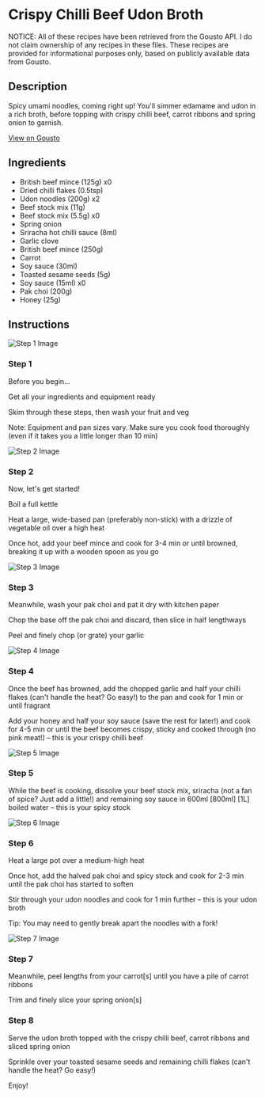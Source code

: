 # Crispy Chilli Beef Udon Broth

NOTICE: All of these recipes have been retrieved from the Gousto API. I do not claim ownership of any recipes in these files. These recipes are provided for informational purposes only, based on publicly available data from Gousto.

## Description

Spicy umami noodles, coming right up! You'll simmer edamame and udon in a rich broth, before topping with crispy chilli beef, carrot ribbons and spring onion to garnish. 

[View on Gousto](https://www.gousto.co.uk/recipes/cookbook/crispy-chilli-beef-udon-broth)

## Ingredients

- British beef mince (125g) x0
- Dried chilli flakes (0.5tsp)
- Udon noodles (200g) x2
- Beef stock mix (11g)
- Beef stock mix (5.5g) x0
- Spring onion
- Sriracha hot chilli sauce (8ml)
- Garlic clove
- British beef mince (250g)
- Carrot
- Soy sauce (30ml)
- Toasted sesame seeds (5g)
- Soy sauce (15ml) x0
- Pak choi (200g)
- Honey (25g)

## Instructions

![Step 1 Image](https://production-media.gousto.co.uk/cms/recipe-step-image/Step-1-Admin-1623406896364-x200.jpg)

### Step 1

Before you begin...

Get all your ingredients and equipment ready

Skim through these steps, then wash your fruit and veg

Note: Equipment and pan sizes vary. Make sure you cook food thoroughly (even if it takes you a little longer than 10 min)

![Step 2 Image](https://production-media.gousto.co.uk/cms/recipe-step-image/step-2-1613742394808-x200.jpg)

### Step 2

Now, let's get started!

Boil a full kettle

Heat a large, wide-based pan (preferably non-stick) with a drizzle of vegetable oil over a high heat

Once hot, add your beef mince and cook for 3-4 min or until browned, breaking it up with a wooden spoon as you go

![Step 3 Image](https://production-media.gousto.co.uk/cms/recipe-step-image/step-3-1620750240083-x200.jpg)

### Step 3

Meanwhile, wash your pak choi and pat it dry with kitchen paper

Chop the base off the pak choi and discard, then slice in half lengthways

Peel and finely chop (or grate) your garlic

![Step 4 Image](https://production-media.gousto.co.uk/cms/recipe-step-image/step-4-1614080988285-x200.jpg)

### Step 4

Once the beef has browned, add the chopped garlic and half your chilli flakes (can't handle the heat? Go easy!) to the pan and cook for 1 min or until fragrant

Add your honey and half your soy sauce (save the rest for later!) and cook for 4-5 min or until the beef becomes crispy, sticky and cooked through (no pink meat!) – this is your crispy chilli beef

![Step 5 Image](https://production-media.gousto.co.uk/cms/recipe-step-image/step-5-1613742468425-x200.jpg)

### Step 5

While the beef is cooking, dissolve your beef stock mix, sriracha (not a fan of spice? Just add a little!) and remaining soy sauce in 600ml <span class="text-purple">[800ml] </span><span class="text-danger">[1L] </span>boiled water – this is your spicy stock

![Step 6 Image](https://production-media.gousto.co.uk/cms/recipe-step-image/step-6-1613742486008-x200.jpg)

### Step 6

Heat a large pot over a medium-high heat

Once hot, add the halved pak choi and spicy stock and cook for 2-3 min until the pak choi has started to soften

Stir through your udon noodles and cook for 1 min further – this is your udon broth

Tip: You may need to gently break apart the noodles with a fork!

![Step 7 Image](https://production-media.gousto.co.uk/cms/recipe-step-image/step-7-1613742549542-x200.jpg)

### Step 7

Meanwhile, peel lengths from your carrot[s] until you have a pile of carrot ribbons

Trim and finely slice your spring onion[s]

### Step 8

Serve the udon broth topped with the crispy chilli beef, carrot ribbons and sliced spring onion

Sprinkle over your toasted sesame seeds and remaining chilli flakes (can't handle the heat? Go easy!)

Enjoy!

